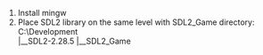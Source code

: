 1. Install mingw
2. Place SDL2 library on the same level with SDL2_Game directory:
    C:\Development\
                   |__SDL2-2.28.5
                   |__SDL2_Game
